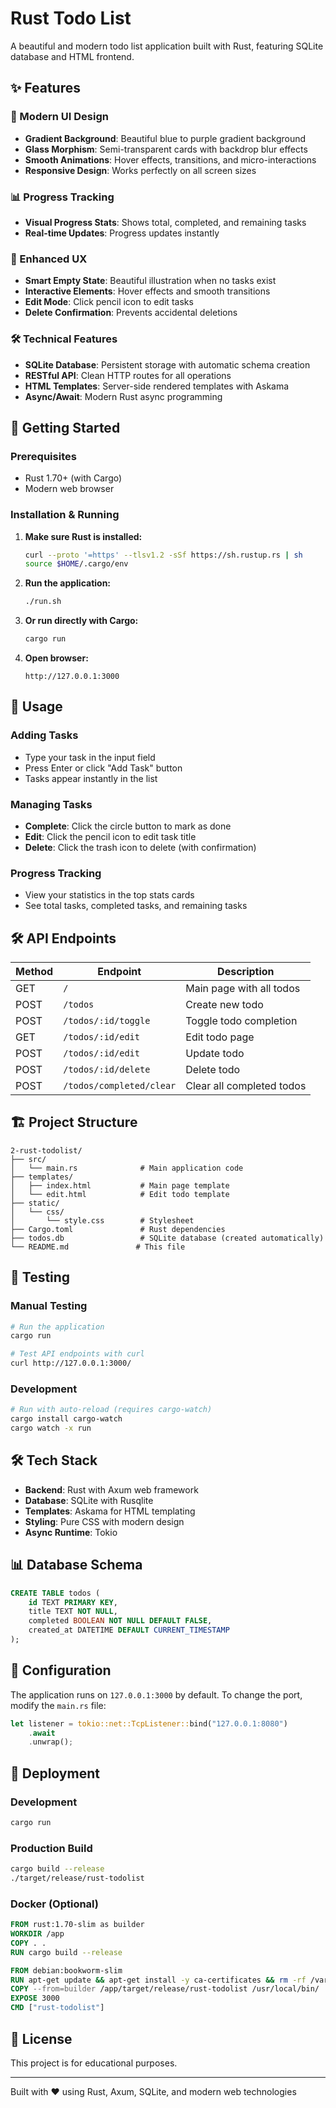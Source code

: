 # Rust Todo List

A beautiful and modern todo list application built with Rust, featuring SQLite database and HTML frontend.

## ✨ Features

### 🎨 Modern UI Design
- **Gradient Background**: Beautiful blue to purple gradient background
- **Glass Morphism**: Semi-transparent cards with backdrop blur effects
- **Smooth Animations**: Hover effects, transitions, and micro-interactions
- **Responsive Design**: Works perfectly on all screen sizes

### 📊 Progress Tracking
- **Visual Progress Stats**: Shows total, completed, and remaining tasks
- **Real-time Updates**: Progress updates instantly

### 🎯 Enhanced UX
- **Smart Empty State**: Beautiful illustration when no tasks exist
- **Interactive Elements**: Hover effects and smooth transitions
- **Edit Mode**: Click pencil icon to edit tasks
- **Delete Confirmation**: Prevents accidental deletions

### 🛠️ Technical Features
- **SQLite Database**: Persistent storage with automatic schema creation
- **RESTful API**: Clean HTTP routes for all operations
- **HTML Templates**: Server-side rendered templates with Askama
- **Async/Await**: Modern Rust async programming

## 🚀 Getting Started

### Prerequisites
- Rust 1.70+ (with Cargo)
- Modern web browser

### Installation & Running

1. **Make sure Rust is installed:**
   ```bash
   curl --proto '=https' --tlsv1.2 -sSf https://sh.rustup.rs | sh
   source $HOME/.cargo/env
   ```

2. **Run the application:**
   ```bash
   ./run.sh
   ```

3. **Or run directly with Cargo:**
   ```bash
   cargo run
   ```

4. **Open browser:**
   ```
   http://127.0.0.1:3000
   ```

## 📱 Usage

### Adding Tasks
- Type your task in the input field
- Press Enter or click "Add Task" button
- Tasks appear instantly in the list

### Managing Tasks
- **Complete**: Click the circle button to mark as done
- **Edit**: Click the pencil icon to edit task title
- **Delete**: Click the trash icon to delete (with confirmation)

### Progress Tracking
- View your statistics in the top stats cards
- See total tasks, completed tasks, and remaining tasks

## 🛠️ API Endpoints

| Method | Endpoint | Description |
|--------|----------|-------------|
| GET | `/` | Main page with all todos |
| POST | `/todos` | Create new todo |
| POST | `/todos/:id/toggle` | Toggle todo completion |
| GET | `/todos/:id/edit` | Edit todo page |
| POST | `/todos/:id/edit` | Update todo |
| POST | `/todos/:id/delete` | Delete todo |
| POST | `/todos/completed/clear` | Clear all completed todos |

## 🏗️ Project Structure

```
2-rust-todolist/
├── src/
│   └── main.rs              # Main application code
├── templates/
│   ├── index.html           # Main page template
│   └── edit.html            # Edit todo template
├── static/
│   └── css/
│       └── style.css        # Stylesheet
├── Cargo.toml               # Rust dependencies
├── todos.db                 # SQLite database (created automatically)
└── README.md               # This file
```

## 🧪 Testing

### Manual Testing
```bash
# Run the application
cargo run

# Test API endpoints with curl
curl http://127.0.0.1:3000/
```

### Development
```bash
# Run with auto-reload (requires cargo-watch)
cargo install cargo-watch
cargo watch -x run
```

## 🛠️ Tech Stack

- **Backend**: Rust with Axum web framework
- **Database**: SQLite with Rusqlite
- **Templates**: Askama for HTML templating
- **Styling**: Pure CSS with modern design
- **Async Runtime**: Tokio

## 📊 Database Schema

```sql
CREATE TABLE todos (
    id TEXT PRIMARY KEY,
    title TEXT NOT NULL,
    completed BOOLEAN NOT NULL DEFAULT FALSE,
    created_at DATETIME DEFAULT CURRENT_TIMESTAMP
);
```

## 🔧 Configuration

The application runs on `127.0.0.1:3000` by default. To change the port, modify the `main.rs` file:

```rust
let listener = tokio::net::TcpListener::bind("127.0.0.1:8080")
    .await
    .unwrap();
```

## 🚀 Deployment

### Development
```bash
cargo run
```

### Production Build
```bash
cargo build --release
./target/release/rust-todolist
```

### Docker (Optional)
```dockerfile
FROM rust:1.70-slim as builder
WORKDIR /app
COPY . .
RUN cargo build --release

FROM debian:bookworm-slim
RUN apt-get update && apt-get install -y ca-certificates && rm -rf /var/lib/apt/lists/*
COPY --from=builder /app/target/release/rust-todolist /usr/local/bin/
EXPOSE 3000
CMD ["rust-todolist"]
```

## 📝 License

This project is for educational purposes.

---

Built with ❤️ using Rust, Axum, SQLite, and modern web technologies